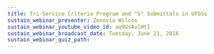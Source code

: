 ```yaml
---
title: Tri-Service Criteria Program and "S" Submittals in UFGSs
sustain_webinar_presenter: Zenovia Wilcox
sustain_webinar_youtube_video_id: aq9UsAvlHtI
sustain_webinar_broadcast_date: Tuesday, June 21, 2016
sustain_webinar_quiz_path:
---
```

